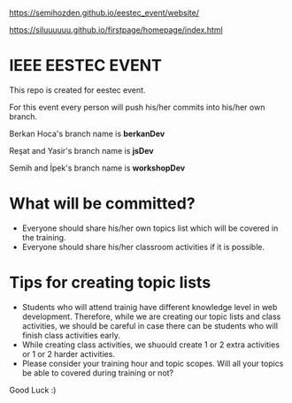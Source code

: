https://semihozden.github.io/eestec_event/website/

https://siluuuuuu.github.io/firstpage/homepage/index.html

# IEEE EESTEC EVENT
This repo is created for eestec event. 
  
  For this event every person will push his/her commits into his/her own branch.

  Berkan Hoca's branch name is **berkanDev**

  Reşat and Yasir's branch name is **jsDev** 
   
  Semih and İpek's branch name is **workshopDev**
  
  # What will be committed?
  
  * Everyone should share his/her own topics list which will be covered in the training.
  * Everyone should share his/her classroom activities if it is possible.
  
  
  # Tips for creating topic lists
  
  - Students who will attend trainig have different knowledge level in web development. Therefore, while we are creating our topic lists and class activities, we should be careful in case there can be students who will finish class activities early.
  - While creating class activities, we shuould create 1 or 2 extra activities or 1 or 2 harder activities.
  - Please consider your training hour and topic scopes. Will all your topics be able to covered during training or not?
 

Good Luck :) 
